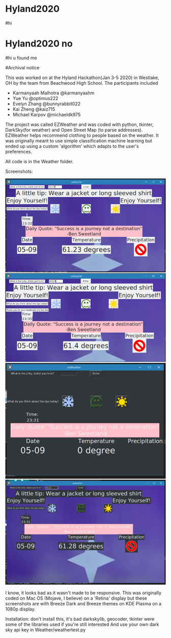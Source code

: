 # Hyland2020


#hi
# Hyland2020 no

























#hi u found me 


#Archival notice

This was worked on at the Hyland Hackathon(Jan 3-5 2020) in Westlake, OH by the team from Beachwood High School.
The participants included
* Karmanyaah Malhotra @karmanyaahm
* Yue Yu @optimus222
* Evelyn Zhang @bunnyrabbit022
* Kai Zheng @kaiz715
* Michael Karpov @michaeldk975

The project was called EZWeather and was coded with python, tkinter, DarkSky(for weather) and Open Street Map (to parse addresses).
EZWeather helps recommend clothing to people based on the weather. It was originally meant to use simple classification machine learning but ended up using a custom 'algorithm' which adapts to the user's preferences.

All code is in the Weather folder.

Screenshots:

![alt text](https://github.com/Beachwood-High-School/Hyland2020/blob/master/screenshots/breeze_weather.png "Breeze theme, weather")
![alt text](https://github.com/Beachwood-High-School/Hyland2020/blob/master/screenshots/breeze_withFeedback.png "Breeze theme, with feedback")
![alt text](https://github.com/Beachwood-High-School/Hyland2020/blob/master/screenshots/breezedark_starting.png "Breeze Dark theme, app first screen")
![alt text](https://github.com/Beachwood-High-School/Hyland2020/blob/master/screenshots/breezedark_weather.png "Breeze Dark theme, app showing weather")

I know, it looks bad as it wasn't made to be responsive. This was originally coded on Mac OS (Mojave, I believe) on a 'Retina' display but these screenshots are with Breeze Dark and Breeze themes on KDE Plasma on a 1080p display.

Installation:
don't install this, it's bad
darkskylib, geocoder, tkinter were some of the libraries used if you're still interested
And use your own dark sky api key in Weather/weathertest.py